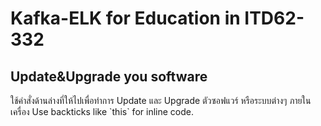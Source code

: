 # Kafka-ELK for Education in ITD62-332
## Update&Upgrade you software 
ใช้คำสั่งด้านล่างที่ให้ไปเพื่อทำการ Update และ Upgrade ตัวซอฟแวร์ หรือระบบต่างๆ ภายในเครื่อง
Use backticks like \`this\` for inline code.

